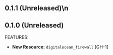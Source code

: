## 0.1.1 (Unreleased)\n
## 0.1.0 (Unreleased)

FEATURES:

* **New Resource:** `digitalocean_firewall` [GH-1]
